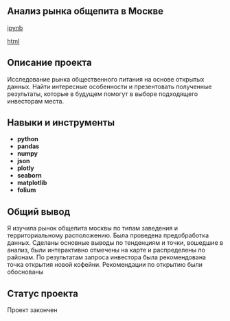 ## Анализ рынка общепита в Москве
[ipynb](https://github.com/anngnk/Portfolio/blob/main/geo_metric/geo.ipynb)

[html](https://github.com/anngnk/Portfolio/blob/main/geo_metric/geo.html)

## Описание проекта

Исследование рынка общественного питания на основе открытых данных.  Найти интересные особенности и презентовать полученные результаты, которые в будущем помогут в выборе подходящего инвесторам места.

## Навыки и инструменты


- **python**
- **pandas**
- **numpy**
- **json**
- **plotly**
- **seaborn**
- **matplotlib**
- **folium**

## 

## Общий вывод

Я изучила рынок общепита москвы по типам заведения и территориальному расположению. Была проведена предобработка данных. Сделаны основные выводы по тенденциям и точки, вошедшие в анализ, были интерактивно отмечены на карте и распределены по районам. По результатам запроса инвестора была рекомендована точка открытия новой кофейни. Рекомендации по открытию были обоснованы

## Статус проекта
Проект закончен

